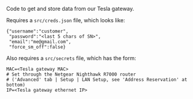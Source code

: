 Code to get and store data from our Tesla gateway.

Requires a `src/creds.json` file, which looks like:

```
{"username":"customer",
 "password":"<last 5 chars of SN>",
 "email":"me@gmail.com",
 "force_sm_off":false}
```

Also requires a `src/secrets` file, which has the form:

```
MAC=<Tesla gateway MAC>
# Set through the Netgear Nighthawk R7000 router 
# ('Advanced' tab | Setup | LAN Setup, see 'Address Reservation' at bottom)
IP=<Tesla gateway ethernet IP>
